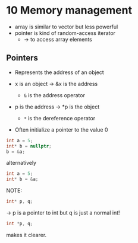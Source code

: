 # 10 Memory management

- array is similar to vector but less powerful
- pointer is kind of random-access iterator
    - &rarr; to access array elements


## Pointers
- Represents the address of an object

- x is an object &rarr; &x is the address
    - `&` is the address operator
- p is the address &rarr; *p is the object
    - `*` is the dereference operator

- Often initialize a pointer to the value 0

```c++
int a = 5;
int* b = nullptr;
b = &a;
```

alternatively

```c++
int a = 5;
int* b = &a;
```

NOTE:
```c++
int* p, q;
```
&rarr; p is a pointer to int but q is just a normal int!

```c++
int *p, q;
```
makes it clearer.
